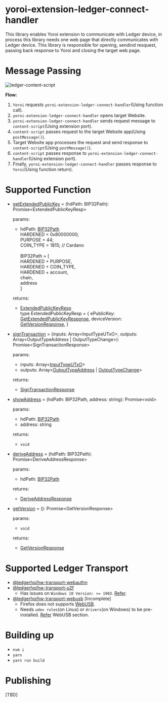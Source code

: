 # yoroi-extension-ledger-connect-handler
This library enables Yoroi extension to communicate with Ledger device, in process this library needs one web page that directly communicates with Ledger device.
This library is responsible for opening, sendind resquest, passing back response to Yoroi and closing the target web page.

# Message Passing
![ledger-content-script](https://user-images.githubusercontent.com/19986226/66384568-f77fff00-e9f9-11e9-9d1d-dfe4b8afc5fc.png)

**Flow:**
1. `Yoroi` requests `yoroi-extension-ledger-connect-handler`(Using function call).
2. `yoroi-extension-ledger-connect-handler` opens target Website.
3. `yoroi-extension-ledger-connect-handler` sends request message to `content-script`(Using extension port).
4. `content-script` passes request to the target Website app(Using `postMessage()`).
5. Target Website app processes the request and send response to `content-script`(Using `postMessage()`).
6. `content-script` passes response to `yoroi-extension-ledger-connect-handler`(Using extension port).
7. Finally, `yoroi-extension-ledger-connect-handler` passes response to `Yoroi`(Using function return).

# Supported Function
- [getExtendedPublicKey](https://github.com/Emurgo/yoroi-extension-ledger-connect-handler/blob/a130d213ce4bfbb4f51e90d44345d2c32aab825b/src/ledgerConnect.js#L56) = (hdPath: BIP32Path): Promise\<ExtendedPublicKeyResp\>

  params:
  - hdPath: [BIP32Path](https://github.com/cardano-foundation/ledgerjs-hw-app-cardano/blob/ac3ee1345506ab343a7159ebbcec8e616f8ac5d9/src/Ada.js#L38)<br>
  HARDENED = 0x80000000;<br>
  PURPOSE = 44;<br>
  COIN_TYPE = 1815; // Cardano<br><br>
  BIP32Path = [<br>
    HARDENED + PURPOSE,<br>
    HARDENED + COIN_TYPE,<br>
    HARDENED + account,<br>
    chain,<br>
    address<br>
  ]

  returns:
  - [ExtendedPublicKeyResp](https://github.com/Emurgo/yoroi-extension-ledger-connect-handler/blob/a130d213ce4bfbb4f51e90d44345d2c32aab825b/src/types.js#L39)<br>
  type ExtendedPublicKeyResp = {
    ePublicKey: [GetExtendedPublicKeyResponse](https://github.com/cardano-foundation/ledgerjs-hw-app-cardano/blob/ac3ee1345506ab343a7159ebbcec8e616f8ac5d9/src/Ada.js#L71),
    deviceVersion: [GetVersionResponse](https://github.com/cardano-foundation/ledgerjs-hw-app-cardano/blob/ac3ee1345506ab343a7159ebbcec8e616f8ac5d9/src/Ada.js#L60),
  }

- [signTransaction](https://github.com/Emurgo/yoroi-extension-ledger-connect-handler/blob/a130d213ce4bfbb4f51e90d44345d2c32aab825b/src/ledgerConnect.js#L96) = (inputs: Array\<InputTypeUTxO>, outputs: Array<OutputTypeAddress | OutputTypeChange\>): Promise\<SignTransactionResponse\>

  params:
  - inputs: Array<[InputTypeUTxO](https://github.com/cardano-foundation/ledgerjs-hw-app-cardano/blob/ac3ee1345506ab343a7159ebbcec8e616f8ac5d9/src/Ada.js#L40)>
  - outputs: Array<[OutputTypeAddress](https://github.com/cardano-foundation/ledgerjs-hw-app-cardano/blob/ac3ee1345506ab343a7159ebbcec8e616f8ac5d9/src/Ada.js#L46) | [OutputTypeChange](https://github.com/cardano-foundation/ledgerjs-hw-app-cardano/blob/ac3ee1345506ab343a7159ebbcec8e616f8ac5d9/src/Ada.js#L51)>

  returns:
  - [SignTransactionResponse](https://github.com/cardano-foundation/ledgerjs-hw-app-cardano/blob/ac3ee1345506ab343a7159ebbcec8e616f8ac5d9/src/Ada.js#L84)

- [showAddress](https://github.com/Emurgo/yoroi-extension-ledger-connect-handler/blob/3c14ffe02e0ba11740b8103d5e20b7cabbbe88db/src/ledgerConnect.js#L95) = (hdPath: BIP32Path, address: string): Promise\<void\>

  params:
  - hdPath: [BIP32Path](https://github.com/cardano-foundation/ledgerjs-hw-app-cardano/blob/ac3ee1345506ab343a7159ebbcec8e616f8ac5d9/src/Ada.js#L38)
  - address: string

  returns:
  - `void`  

- [deriveAddress](https://github.com/Emurgo/yoroi-extension-ledger-connect-handler/blob/a130d213ce4bfbb4f51e90d44345d2c32aab825b/src/ledgerConnect.js#L115) = (hdPath: BIP32Path): Promise\<DeriveAddressResponse\>

  params:
  - hdPath: [BIP32Path](https://github.com/cardano-foundation/ledgerjs-hw-app-cardano/blob/ac3ee1345506ab343a7159ebbcec8e616f8ac5d9/src/Ada.js#L38)

  returns:
  - [DeriveAddressResponse](https://github.com/cardano-foundation/ledgerjs-hw-app-cardano/blob/ac3ee1345506ab343a7159ebbcec8e616f8ac5d9/src/Ada.js#L67)

- [getVersion](https://github.com/Emurgo/yoroi-extension-ledger-connect-handler/blob/3c14ffe02e0ba11740b8103d5e20b7cabbbe88db/src/ledgerConnect.js#L132) = (): Promise\<GetVersionResponse\>

  params:
  - `void`

  returns:
  - [GetVersionResponse](https://github.com/cardano-foundation/ledgerjs-hw-app-cardano/blob/ac3ee1345506ab343a7159ebbcec8e616f8ac5d9/src/Ada.js#L60)

# Supported Ledger Transport
- [@ledgerhq/hw-transport-webauthn](https://www.npmjs.com/package/@ledgerhq/hw-transport-webauthn)
- [@ledgerhq/hw-transport-u2f](https://www.npmjs.com/package/@ledgerhq/hw-transport-u2f)
  - Has issues on `Windows 10 Version: >= 1903`. [Refer](https://github.com/Emurgo/yoroi-frontend/pull/696).
- [@ledgerhq/hw-transport-webusb](https://www.npmjs.com/package/@ledgerhq/hw-transport-webusb) [Incomplete]
  - Firefox does not supports [WebUSB](https://caniuse.com/#feat=webusb).
  - Needs `udev rules`(on Linux) or `drivers`(on Windows) to be pre-installed. [Refer](https://github.com/Emurgo/yoroi-frontend/pull/696) WebUSB section.

# Building up
- `nvm i`
- `yarn`
- `yarn run build`

# Publishing
[TBD]
